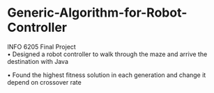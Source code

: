 # Generic-Algorithm-for-Robot-Controller
INFO 6205 Final Project                                                                                                                        
• Designed a robot controller to walk through the maze and arrive the destination with Java

• Found the highest fitness solution in each generation and change it depend on crossover rate
